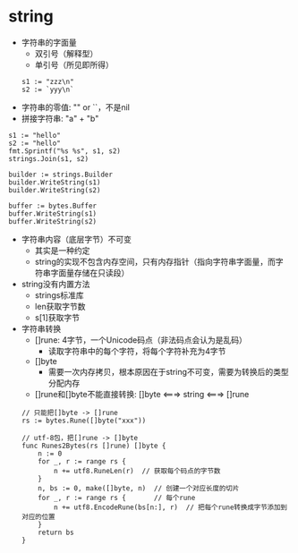 # string
* 字符串的字面量
    * 双引号（解释型）
    * 单引号（所见即所得）
    ```
    s1 := "zzz\n"
    s2 := `yyy\n`
    ```
* 字符串的零值: "" or ``，不是nil
* 拼接字符串: "a" + "b"
```
s1 := "hello"
s2 := "hello"
fmt.Sprintf("%s %s", s1, s2)
strings.Join(s1, s2)

builder := strings.Builder
builder.WriteString(s1)
builder.WriteString(s2)

buffer := bytes.Buffer
buffer.WriteString(s1)
buffer.WriteString(s2)
```
* 字符串内容（底层字节）不可变
    * 其实是一种约定
    * string的实现不包含内存空间，只有内存指针（指向字符串字面量，而字符串字面量存储在只读段）
* string没有内置方法
    * strings标准库
    * len获取字节数
    * s[1]获取字节
* 字符串转换
    * []rune: 4字节，一个Unicode码点（非法码点会认为是乱码）
        * 读取字符串中的每个字符，将每个字符补充为4字节
    * []byte
        * 需要一次内存拷贝，根本原因在于string不可变，需要为转换后的类型分配内存
    * []rune和[]byte不能直接转换: []byte <===> string <===> []rune
    ```
    // 只能把[]byte -> []rune
    rs := bytes.Rune([]byte("xxx"))

    // utf-8包，把[]rune -> []byte
    func Runes2Bytes(rs []rune) []byte {
        n := 0
        for _, r := range rs {
            n += utf8.RuneLen(r)  // 获取每个码点的字节数
        }
        n, bs := 0, make([]byte, n)  // 创建一个对应长度的切片
        for _, r := range rs {       // 每个rune
            n += utf8.EncodeRune(bs[n:], r)  // 把每个rune转换成字节添加到对应的位置
        }
        return bs
    }
    ```

